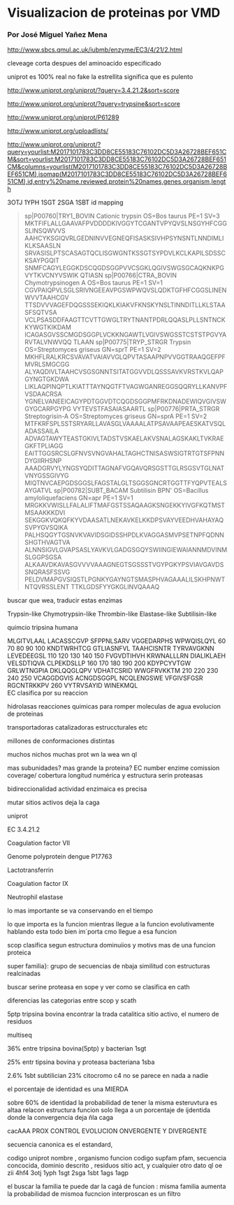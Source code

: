 # Visualizacion de proteinas por VMD

### Por José Miguel Yañez Mena  

http://www.sbcs.qmul.ac.uk/iubmb/enzyme/EC3/4/21/2.html


cleveage corta despues del aminoacido especificado

uniprot es 100% real no fake la estrellita significa que es pulento

http://www.uniprot.org/uniprot/?query=3.4.21.2&sort=score

http://www.uniprot.org/uniprot/?query=trypsine&sort=score

http://www.uniprot.org/uniprot/P61289

http://www.uniprot.org/uploadlists/

http://www.uniprot.org/uniprot/?query=yourlist:M2017101783C3DD8CE55183C76102DC5D3A26728BEF651CM&sort=yourlist:M2017101783C3DD8CE55183C76102DC5D3A26728BEF651CM&columns=yourlist(M2017101783C3DD8CE55183C76102DC5D3A26728BEF651CM),isomap(M2017101783C3DD8CE55183C76102DC5D3A26728BEF651CM),id,entry%20name,reviewed,protein%20names,genes,organism,length

3OTJ 1YPH 1SGT 2SGA 1SBT id mapping

>sp|P00760|TRY1_BOVIN Cationic trypsin OS=Bos taurus PE=1 SV=3
MKTFIFLALLGAAVAFPVDDDDKIVGGYTCGANTVPYQVSLNSGYHFCGGSLINSQWVVS
AAHCYKSGIQVRLGEDNINVVEGNEQFISASKSIVHPSYNSNTLNNDIMLIKLKSAASLN
SRVASISLPTSCASAGTQCLISGWGNTKSSGTSYPDVLKCLKAPILSDSSCKSAYPGQIT
SNMFCAGYLEGGKDSCQGDSGGPVVCSGKLQGIVSWGSGCAQKNKPGVYTKVCNYVSWIK
QTIASN
>sp|P00766|CTRA_BOVIN Chymotrypsinogen A OS=Bos taurus PE=1 SV=1
CGVPAIQPVLSGLSRIVNGEEAVPGSWPWQVSLQDKTGFHFCGGSLINENWVVTAAHCGV
TTSDVVVAGEFDQGSSSEKIQKLKIAKVFKNSKYNSLTINNDITLLKLSTAASFSQTVSA
VCLPSASDDFAAGTTCVTTGWGLTRYTNANTPDRLQQASLPLLSNTNCKKYWGTKIKDAM
ICAGASGVSSCMGDSGGPLVCKKNGAWTLVGIVSWGSSTCSTSTPGVYARVTALVNWVQQ
TLAAN
>sp|P00775|TRYP_STRGR Trypsin OS=Streptomyces griseus GN=sprT PE=1 SV=2
MKHFLRALKRCSVAVATVAIAVVGLQPVTASAAPNPVVGGTRAAQGEFPFMVRLSMGCGG
ALYAQDIVLTAAHCVSGSGNNTSITATGGVVDLQSSSAVKVRSTKVLQAPGYNGTGKDWA
LIKLAQPINQPTLKIATTTAYNQGTFTVAGWGANREGGSQQRYLLKANVPFVSDAACRSA
YGNELVANEEICAGYPDTGGVDTCQGDSGGPMFRKDNADEWIQVGIVSWGYGCARPGYPG
VYTEVSTFASAIASAARTL
>sp|P00776|PRTA_STRGR Streptogrisin-A OS=Streptomyces griseus GN=sprA PE=1 SV=2
MTFKRFSPLSSTSRYARLLAVASGLVAAAALATPSAVAAPEAESKATVSQLADASSAILA
ADVAGTAWYTEASTGKIVLTADSTVSKAELAKVSNALAGSKAKLTVKRAEGKFTPLIAGG
EAITTGGSRCSLGFNVSVNGVAHALTAGHCTNISASWSIGTRTGTSFPNNDYGIIRHSNP
AAADGRVYLYNGSYQDITTAGNAFVGQAVQRSGSTTGLRSGSVTGLNATVNYGSSGIVYG
MIQTNVCAEPGDSGGSLFAGSTALGLTSGGSGNCRTGGTTFYQPVTEALSAYGATVL
>sp|P00782|SUBT_BACAM Subtilisin BPN' OS=Bacillus amyloliquefaciens GN=apr PE=1 SV=1
MRGKKVWISLLFALALIFTMAFGSTSSAQAAGKSNGEKKYIVGFKQTMSTMSAAKKKDVI
SEKGGKVQKQFKYVDAASATLNEKAVKELKKDPSVAYVEEDHVAHAYAQSVPYGVSQIKA
PALHSQGYTGSNVKVAVIDSGIDSSHPDLKVAGGASMVPSETNPFQDNNSHGTHVAGTVA
ALNNSIGVLGVAPSASLYAVKVLGADGSGQYSWIINGIEWAIANNMDVINMSLGGPSGSA
ALKAAVDKAVASGVVVVAAAGNEGTSGSSSTVGYPGKYPSVIAVGAVDSSNQRASFSSVG
PELDVMAPGVSIQSTLPGNKYGAYNGTSMASPHVAGAAALILSKHPNWTNTQVRSSLENT
TTKLGDSFYYGKGLINVQAAAQ

buscar que wea, traducir estas enzimas 

Trypsin-like
Chymotrypsin-like
Thrombin-like
Elastase-like
Subtilisin-like

 

quimcio tripsina humana 

MLGITVLAAL LACASSCGVP SFPPNLSARV VGGEDARPHS WPWQISLQYL 
        60         70         80         90        100
KNDTWRHTCG GTLIASNFVL TAAHCISNTR TYRVAVGKNN LEVEDEEGSL 
       110        120        130        140        150
FVGVDTIHVH KRWNALLLRN DIALIKLAEH VELSDTIQVA CLPEKDSLLP 
       160        170        180        190        200
KDYPCYVTGW GRLWTNGPIA DKLQQGLQPV VDHATCSRID WWGFRVKKTM 
       210        220        230        240        250
VCAGGDGVIS ACNGDSGGPL NCQLENGSWE VFGIVSFGSR RGCNTRKKPV 
       260 
VYTRVSAYID WINEKMQL               
EC clasifica por su reaccion


hidrolasas reacciones quimicas para romper moleculas de agua 
evolucion de proteinas

transportadoras catalizadoras estruccturales etc

millones de conformaciones distintas 

muchos nichos muchas prot wn la wea wn ql

mas subunidades? mas grande la proteina?
EC number enzime comission 
coverage/ cobertura longitud numérica y estructura 
serin proteasas 

bidireccionalidad
actividad enzimaica es precisa 

mutar sitios activos deja la caga

uniprot

EC 3.4.21.2

Coagulation factor VII

Genome polyprotein dengue 	P17763 

Lactotransferrin

Coagulation factor IX 

Neutrophil elastase


lo mas importante se va conservando en el tiempo

lo que importa es la funcion
mientras llegue a la funcion evolutivamente hablando esta todo bien
im´porta cmo llegue a esa funcion

scop 
clasifica segun estructura dominuiios y motivs 
mas de una funcion proteica 

super familia}: grupo de secuencias de nbaja similitud con estructuras realcinadas


buscar serine proteasa en sope y ver como se clasifica en cath 

diferencias las categorias entre scop y scath 

5ptp tripsina bovina encontrar la trada catalitica sitio activo, el numero de residuos 

multiseq

36% entre tripsina bovina(5ptp) y bacterian 1sgt

25% 
 entr tipsina bovina y proteasa bacteriana 1sba 
 
 2.6%  1sbt subtilician
 23% citocromo c4 no se parece en nada a nadie 
 
 el porcentaje de identidad es una MIERDA 
 
 sobre 60% de identidad la probabilidad de tener la misma esteruvtura es altaa
 relacon estructura funcion solo llega a un porcentaje de ijdentida donde la convergencia deja ñla caga
 
cacAAA
PROX CONTROL EVOLUCION ONVERGENTE Y DIVERGENTE


secuencia canonica es el estandard, 

codigo uniprot nombre , organismo funcion codigo supfam pfam, secuencia concocida, dominio descrito , residuos sitio act, y cualquier otro dato ql oe zii
4hf4 3otj 1yph 1sgt 2sga 1sbt 
1ags 1agp 

el buscar la familia te puede dar la cagá de funcion : misma familia aumenta la probabilidad de mismoa fucncion
interproscan es un filtro


